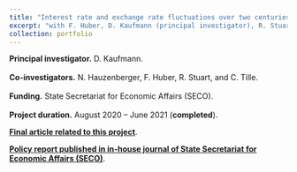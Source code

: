```yaml
---
title: "Interest rate and exchange rate fluctuations over two centuries."
excerpt: "with F. Huber, D. Kaufmann (principal investigator), R. Stuart, and C. Tille. Role: Co-investigator. Funding: State Secretariat for Economic Affairs (SECO). Project duration: 08/2020 – 06/2021"
collection: portfolio
---
```

<p align="justify"> <b>Principal investigator.</b> D. Kaufmann.
<br> <br>
<b>Co-investigators.</b> N. Hauzenberger, F. Huber, R. Stuart, and C. Tille.
<br> <br>  
<b>Funding.</b> State Secretariat for Economic Affairs (SECO).
<br> <br>  
<b>Project duration.</b> August 2020 – June 2021 (<b>completed</b>).

[**Final article related to this project**](https://nhauzenb.github.io/institutional/2021-01-01-SECO/).

[**Policy report published in in-house journal of State Secretariat for Economic Affairs (SECO)**](https://www.seco.admin.ch/seco/en/home/Publikationen_Dienstleistungen/Publikationen_und_Formulare/Strukturwandel_Wachstum/Wachstum/interest_rates_switzerland_1852-2020.html).
</p>
